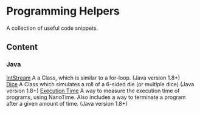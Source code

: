 # Programming Helpers

A collection of useful code snippets.

## Content

### Java
[IntStream](https://github.com/samderdritte/programming-helpers/blob/master/javaExamples/src/javaExamples/IntStreamExample.java)
A a Class, which is similar to a for-loop. (Java version 1.8+)  
[Dice](https://github.com/samderdritte/programming-helpers/blob/master/javaExamples/src/javaExamples/Dice.java) A Class which simulates a roll of a 6-sided die (or multiple dice) (Java version 1.8+)
[Execution Time](https://github.com/samderdritte/programming-helpers/blob/master/javaExamples/src/javaExamples/ExecutionTime.java) A way to measure the execution time of programs, using NanoTime. Also includes a way to terminate a program after a given amount of time. (Java version 1.8+)
